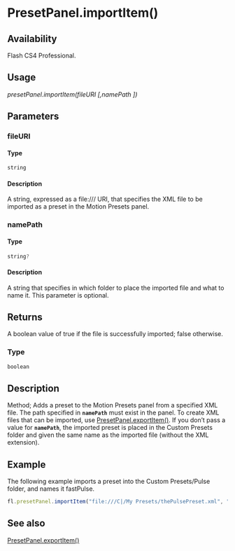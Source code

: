 # PresetPanel.importItem()

## Availability

Flash CS4 Professional.

## Usage

*presetPanel.importItem(fileURI [,namePath ])*

## Parameters

### **fileURI**

#### Type

```typescript
string
```

#### Description

A string, expressed as a file:/// URI, that specifies the XML file to be imported as a preset in the Motion Presets panel.

### **namePath**

#### Type

```typescript
string?
```

#### Description

A string that specifies in which folder to place the imported file and what to name it. This parameter is optional.

## Returns

A boolean value of true if the file is successfully imported; false otherwise.

### Type

```typescript
boolean
```

## Description

Method; Adds a preset to the Motion Presets panel from a specified XML file. The path specified in **`namePath`** must exist in the panel.
To create XML files that can be imported, use [PresetPanel.exportItem()](../PresetPanel_object/PresetPanel5.md).
If you don’t pass a value for **`namePath`**, the imported preset is placed in the Custom Presets folder and given the same name as the imported file (without the XML extension).

## Example

The following example imports a preset into the Custom Presets/Pulse folder, and names it fastPulse.

```javascript
fl.presetPanel.importItem("file:///C|/My Presets/thePulsePreset.xml", "Custom Presets/Pulse/fastPulse");
```

## See also

[PresetPanel.exportItem()](../PresetPanel_object/PresetPanel5.md)
